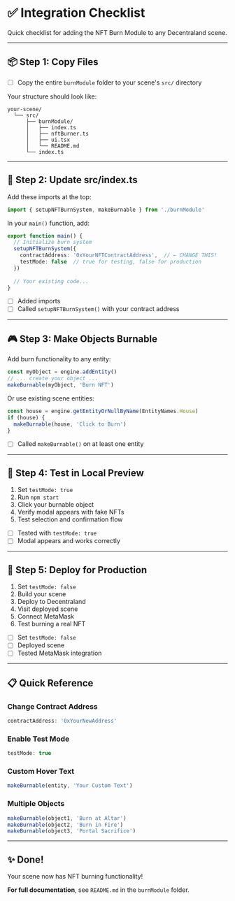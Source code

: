 # ✅ Integration Checklist

Quick checklist for adding the NFT Burn Module to any Decentraland scene.

---

## 📦 Step 1: Copy Files

- [ ] Copy the entire `burnModule` folder to your scene's `src/` directory

Your structure should look like:
```
your-scene/
  └── src/
      ├── burnModule/
      │   ├── index.ts
      │   ├── nftBurner.ts
      │   ├── ui.tsx
      │   └── README.md
      └── index.ts
```

---

## 📝 Step 2: Update src/index.ts

Add these imports at the top:

```typescript
import { setupNFTBurnSystem, makeBurnable } from './burnModule'
```

In your `main()` function, add:

```typescript
export function main() {
  // Initialize burn system
  setupNFTBurnSystem({
    contractAddress: '0xYourNFTContractAddress',  // ← CHANGE THIS!
    testMode: false  // true for testing, false for production
  })
  
  // Your existing code...
}
```

- [ ] Added imports
- [ ] Called `setupNFTBurnSystem()` with your contract address

---

## 🎮 Step 3: Make Objects Burnable

Add burn functionality to any entity:

```typescript
const myObject = engine.addEntity()
// ... create your object ...
makeBurnable(myObject, 'Burn NFT')
```

Or use existing scene entities:

```typescript
const house = engine.getEntityOrNullByName(EntityNames.House)
if (house) {
  makeBurnable(house, 'Click to Burn')
}
```

- [ ] Called `makeBurnable()` on at least one entity

---

## 🧪 Step 4: Test in Local Preview

1. Set `testMode: true`
2. Run `npm start`
3. Click your burnable object
4. Verify modal appears with fake NFTs
5. Test selection and confirmation flow

- [ ] Tested with `testMode: true`
- [ ] Modal appears and works correctly

---

## 🚀 Step 5: Deploy for Production

1. Set `testMode: false`
2. Build your scene
3. Deploy to Decentraland
4. Visit deployed scene
5. Connect MetaMask
6. Test burning a real NFT

- [ ] Set `testMode: false`
- [ ] Deployed scene
- [ ] Tested MetaMask integration

---

## 📋 Quick Reference

### Change Contract Address
```typescript
contractAddress: '0xYourNewAddress'
```

### Enable Test Mode
```typescript
testMode: true
```

### Custom Hover Text
```typescript
makeBurnable(entity, 'Your Custom Text')
```

### Multiple Objects
```typescript
makeBurnable(object1, 'Burn at Altar')
makeBurnable(object2, 'Burn in Fire')
makeBurnable(object3, 'Portal Sacrifice')
```

---

## ✨ Done!

Your scene now has NFT burning functionality!

**For full documentation**, see `README.md` in the `burnModule` folder.

